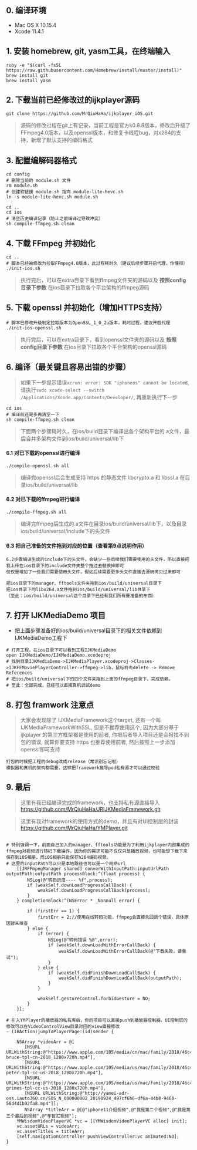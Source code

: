 
## 0. 编译环境

- Mac OS X 10.15.4
- Xcode 11.4.1

## 1. 安装 homebrew, git, yasm工具，在终端输入

```
ruby -e "$(curl -fsSL https://raw.githubusercontent.com/Homebrew/install/master/install)"
brew install git
brew install yasm
```

## 2. 下载当前已经修改过的ijkplayer源码

`git clone https://github.com/MrQiuHaHa/ijkplayer_iOS.git`
> 源码的修改过程在git上有记录，当前工程是官方k0.8.8版本，修改后升级了FFmpeg4.0版本，以及openssl版本，和修复卡线程bug，对x264的支持，新增了默认支持的编码格式

## 3. 配置编解码器格式 

```
cd config
# 删除当前的 module.sh 文件
rm module.sh
# 创建软链接 module.sh 指向 module-lite-hevc.sh
ln -s module-lite-hevc.sh module.sh

cd ..
cd ios
# 清空历史编译记录（防止之前编译过导致冲突）
sh compile-ffmpeg.sh clean
```

## 4. 下载 FFmpeg 并初始化

```
cd ..
# 脚本已经被修改为拉取FFmpeg4.0版本，此过程耗时久（建议后续步骤开启代理，你懂得）
./init-ios.sh
```
> 执行完后，可以在extra目录下看到ffmpeg文件夹的源码以及 **按照config目录下参数** 在ios目录下拉取各个平台架构的ffmpeg源码

## 5. 下载 openssl 并初始化（增加HTTPS支持）

```
# 脚本已修改升级制定拉取版本为OpenSSL_1_0_2u版本，耗时过程，建议开启代理
./init-ios-openssl.sh
```
> 执行完后，可以在extra目录下，看到openssl文件夹的源码以及 **按照config目录下参数** 在ios目录下拉取各个平台架构的openssl源码

## 6. 编译（最关键且容易出错的步骤）
> 如果下一步提示错误`xcrun: error: SDK "iphoneos" cannot be located`, 请执行`sudo xcode-select --switch /Applications/Xcode.app/Contents/Developer/`, 再重新执行下一步

```
cd ios
# 编译前还是多再清空一下
sh compile-ffmpeg.sh clean
```


> 下面两个步骤耗时久，在ios/build目录下编译出各个架构平台的.a文件，最后合并多架构文件到ios/build/universal/lib下

#### 6.1 对已下载的openssl进行编译

```
./compile-openssl.sh all
```

> 编译完openssl后会生成支持 https 的静态文件 libcrypto.a 和 libssl.a 在目录ios/build/universal/lib

#### 6.2 对已下载的ffmpeg进行编译

```
./compile-ffmpeg.sh all
```

> 编译完ffmpeg后生成的.a文件在目录ios/build/universal/lib下，以及目录ios/build/universal/include下的头文件

#### 6.3 把自己准备的文件拖到对应的位置（查看第9点说明作用）

```
6.2步骤编译生成的include下的头文件，会缺少一些后续我们需要使用的头文件，所以直接把我上传在ios目录下的include文件夹整个拖过去替换掉即可
仅仅是增加了一些我们需要使用头文件，假如后续需要更多头文件直接去源码拷贝过来即可
```

```
把ios目录下的manager、fftools文件夹拖到ios/build/universal目录下
把ios目录下的libx264.a文件拖到ios/build/universal/lib目录下
（至此：ios/build/universal这个目录下已经有我们所有要准备的东西）
```

## 7. 打开 IJKMediaDemo 项目

- 把上面步骤准备好的ios/build/universal目录下的相关文件依赖到IJKMediaDemo工程下
```
# 打开工程，在ios目录下可以看到工程IJKMediaDemo
open IJKMediaDemo/IJKMediaDemo.xcodeproj
# 找到目录IJKMediaDemo->IJKMediaPlayer.xcodeproj->Classes->IJKFFMoviePlayerController->ffmpeg->lib，鼠标右击delete -> Remove References
# 把ios/build/universal下的四个文件夹拖到上面的ffmpeg目录下，完成依赖。
# 至此：全部完成，已经可以直接真机调试demo
```

## 8. 打包 framwork 注意点
> 大家会发现除了 IJKMediaFramework这个target, 还有一个叫 IJKMediaFrameworkWithSSL, 但是不推荐使用这个, 因为大部分基于 ijkplayer 的第三方框架都是使用的前者, 你把后者导入项目还是会报找不到包的错误, 就算你要支持 https 也推荐使用前者, 然后按照上一步添加 openssl即可支持

```
打包的时候把工程的debug改成release（常识别忘记啦）
模拟器和真机的架构都需要，这样把framework推导pod私有源才可以通过校验
```

## 9. 最后

> 这里有我已经编译完成的framework，也支持私有源直接导入
https://github.com/MrQiuHaHa/JRIJKMediaFramework.git

> 这里有我对framework的使用方式的demo，并且有对UI控制层的封装
https://github.com/MrQiuHaHa/YMPlayer.git

```

# 特别强调一下，前面自己加入的manager、fftools功能是为了利用ijkplayer内部集成的ffmpeg对视频进行转码下载操作，因为你的需求可能不仅仅只是播放视频，也可能想下载下来保存到iOS相册，而iOS相册只能保存h264编码视频。
# 这里的inputPath可以只是本地路径也可以是一个网络url
    [[JRFFmpegManager shared] converWithInputPath:inputUrlPath outputPath:outputPath processBlock:^(float process) {
        NSLog(@"转码进度---- %f",process);
        if (weakSelf.downLoadProgressCallBack) {
            weakSelf.downLoadProgressCallBack(process);
        }
    } completionBlock:^(NSError * _Nonnull error) {
        
        if (firstErr == 1) {
            firstErr = 2;//使用在线转码功能，ffmpeg会直接先回调个错误，具体原因暂未排查
        } else {
            if (error) {
                NSLog(@"转码错误 %@",error);
                if (weakSelf.downLoadWithErrorCallBack) {
                    weakSelf.downLoadWithErrorCallBack(@"下载失败，请重试");
                }
            } else {
                if (weakSelf.didFinishDownLoadCallBack) {
                    weakSelf.didFinishDownLoadCallBack(outputPath);
                }
            }
            
            weakSelf.gestureControl.forbidGesture = NO;
        }
    }];
```

```
# 引入YMPlayer的播放器的私有库后，你的项目可以直接push到播放器控制器。UI控制层的修改可以在VideoControlView目录对应的view直接修改
- (IBAction)jumpToPlayerPage:(id)sender {
    
    NSArray *videoArr = @[
       [NSURL URLWithString:@"https://www.apple.com/105/media/cn/mac/family/2018/46c4b917_abfd_45a3_9b51_4e3054191797/films/bruce/mac-bruce-tpl-cn-2018_1280x720h.mp4"],
       [NSURL URLWithString:@"https://www.apple.com/105/media/us/mac/family/2018/46c4b917_abfd_45a3_9b51_4e3054191797/films/peter/mac-peter-tpl-cc-us-2018_1280x720h.mp4"],
       [NSURL URLWithString:@"https://www.apple.com/105/media/us/mac/family/2018/46c4b917_abfd_45a3_9b51_4e3054191797/films/grimes/mac-grimes-tpl-cc-us-2018_1280x720h.mp4"],
       [NSURL URLWithString:@"http://yamei-adr-oss.iauto360.cn/SOS_N_000000002_20190924_497cf6b6-df6a-44b8-9468-56d4d1b92fa8.mp4"]];
       NSArray *titleArr = @[@"iphone11介绍视频",@"我是第二个视频",@"我是第三个最后的视频",@"车智汇视频"];
    YMWisdomVideoPlayerVC *vc = [[YMWisdomVideoPlayerVC alloc] init];
    vc.assetURLs = videoArr;
    vc.assetTitles = titleArr;
    [self.navigationController pushViewController:vc animated:NO];
}
```